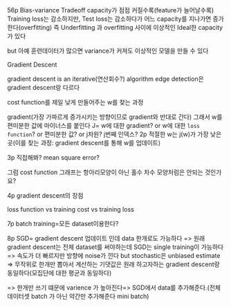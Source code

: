 56p
Bias-variance Tradeoff
capacity가 점점 커질수록(feature가 늘어날수록) Training loss는 감소하지만, Test loss는 감소하다가 어느 capacity를 지나가면 증가한다(overfitting)
즉 Underfitting 과 overfitting 사이에 이상적인 Ideal한 capacity가 있다

but 아예 훈련데이터가 많으면 variance가 커져도 이상적인 모델을 만들 수 있다


Gradient Descent

gradient descent is an iterative(연산회수?) algorithm
edge detection은 gradient descent랑 다르다

cost function를 제일 낮게 만들어주는 w를 찾는 과정

gradient(가장 가파르게 증가시키는 방향이므로 gradient와 반대로 간다)
그래서 w를 편미분한 값에 마이너스를 붙인다
J= w에 대한 gradient? or w에 대한 `loss function`? or 편미분한 값? or j차원?
j번째 인덱스?
2p 적절한 w는 j(w)가 가장 낮은곳(이를 찾는 과정: gradient descent를 통해 w를 업데이트)

3p 직접해봐?
mean square error?

그럼 cost function 그래프는 항아리모양이 아닌 홀수 차수 모양처럼은 안되는 것인가요?

4p gradient descent의 장점

loss function vs training cost vs training loss

7p batch training=모든 dataset이용한다?

8p SGD= gradient descent 업데이트 인데 data 한개로도 가능하다
=> 원래 gradient descent는 전체 dataset를 써야하는데 SGD는 single training이 가능하다
=> 속도가 더 빠르지만 방향에 noise가 낀다 but stochastic은 unbiased estimate
=> 무작위로 한개만 뽑아서 계산하는 기댓값은 원래 하고자하는 gradient descent랑 동일하다(모집단에 대한 평균과 동일하다)

=> 한개만 쓰기 떄문에 varience 가 높아진다=> SGD에서 data를 추가해준다.(전체 데이터셋 batch 가 아닌 약간만 추가해준다 mini batch)
